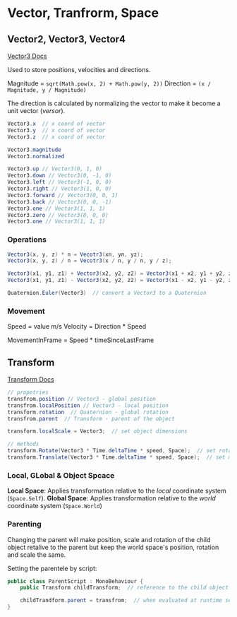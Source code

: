 # Vector, Tranfrorm, Space

## Vector2, Vector3, Vector4

[Vector3 Docs](https://docs.unity3d.com/ScriptReference/Vector3.html)

Used to store positions, velocities and directions.

Magnitude = `sqrt(Math.pow(x, 2) + Math.pow(y, 2))`
Direction = `(x / Magnitude, y / Magnitude)`

The direction is calculated by normalizing the vector to make it become a unit vector (*versor*).

```cs
Vector3.x  // x coord of vector
Vector3.y  // x coord of vector
Vector3.z  // x coord of vector

Vector3.magnitude
Vector3.normalized

Vector3.up // Vector3(0, 1, 0)
Vector3.down // Vector3(0, -1, 0)
Vector3.left // Vector3(-1, 0, 0)
Vector3.right // Vector3(1, 0, 0)
Vector3.forward // Vector3(0, 0, 1)
Vector3.back // Vector3(0, 0, -1)
Vector3.one // Vector3(1, 1, 1)
Vector3.zero // Vector3(0, 0, 0)
Vector3.one // Vector3(1, 1, 1)
```

### Operations

```cs
Vector3(x, y, z) * n = Vecotr3(xn, yn, yz);
Vector3(x, y, z) / n = Vecotr3(x / n, y / n, y / z);

Vector3(x1, y1, z1) + Vector3(x2, y2, z2) = Vector3(x1 + x2, y1 + y2, z1 + z2);
Vector3(x1, y1, z1) - Vector3(x2, y2, z2) = Vector3(x1 - x2, y1 - y2, z1 - z2);

Quaternion.Euler(Vector3)  // convert a Vector3 to a Quaternion
```

### Movement

Speed = value m/s
Velocity = Direction * Speed

MovementInFrame = Speed * timeSinceLastFrame

## Transform

[Transform Docs](https://docs.unity3d.com/ScriptReference/Transform.html)

```cs
// propetries
transfrom.position // Vector3 - global position
transfrom.localPosition // Vector3 - local position
transform.rotation  // Quaternion - global rotation
transfrom.parent  // Transform - parent of the object

transform.localScale = Vector3;  // set object dimensions

// methods
transform.Rotate(Vector3 * Time.deltaTime * speed, Space);  // set rotation using vectors in selected space (Space.Self or Space.World)
transform.Translate(Vector3 * Time.deltaTime * speed, Space);  // set movement in selected space
```

### Local, GLobal & Object Spcace

**Local Space**: Applies transformation relative to the *local* coordinate system (`Space.Self`).
**Global Space**: Applies transformation relative to the *world* coordinate system (`Space.World`)

### Parenting

Changing the parent will make position, scale and rotation of the child object retalive to the parent but keep the world space's position, rotation and scale the same.

Setting the parentele by script:

```cs
public class ParentScript : MonoBehaviour {
    public Transform childTransform;  // reference to the child object transfrom

    childTrandform.parent = transfrom;  // when evaluated at runtime sets current object as parent of another
}
```
